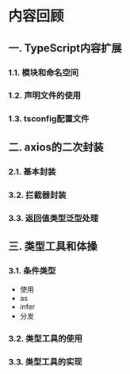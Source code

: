  # 内容回顾

## 一. TypeScript内容扩展

### 1.1. 模块和命名空间





### 1.2. 声明文件的使用





### 1.3. tsconfig配置文件







## 二. axios的二次封装

### 2.1. 基本封装





### 3.2. 拦截器封装





### 3.3. 返回值类型泛型处理









## 三. 类型工具和体操

### 3.1. 条件类型

* 使用
* as
* infer
* 分发





### 3.2. 类型工具的使用







### 3.3. 类型工具的实现







